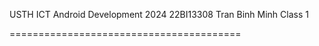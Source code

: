 USTH ICT Android Development 2024
22BI13308
Tran Binh Minh
Class 1


========================================

